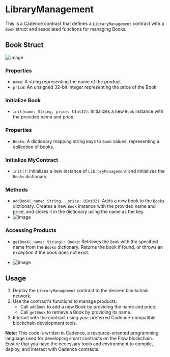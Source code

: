 # LibraryManagement

This is a Cadence contract that defines a `LibraryManagement` contract with a `Book` struct and associated functions for managing Books.

## Book Struct
![image](https://github.com/Rajuu268/Flow-project1/assets/130633777/ad0377a9-4798-4b8f-a47e-0aba2152512a)


### Properties
- `name`: A string representing the name of the product.
- `price`: An unsigned 32-bit integer representing the price of the Book.

### Initialize Book
- `init(name: String, price: UInt32)`: Initializes a new `Book` instance with the provided name and price.



### Properties
- `Books`: A dictionary mapping string keys to `Book` values, representing a collection of books.

### Initialize MyContract
- `init()`: Initializes a new instance of `LibraryManagement` and initializes the `Books` dictionary.

### Methods
- `addBook(_name: String, _price: UInt32)`: Adds a new book to the `Books` dictionary. Creates a new `Book` instance with the provided name and price, and stores it in the dictionary using the name as the key.
- ![image](https://github.com/Rajuu268/Flow-project1/assets/130633777/43301651-c112-4508-8553-cd7b65ff5283)


### Accessing Products
- `getBook(_name: String): Books`: Retrieves the `Book` with the specified name from the `Books` dictionary. Returns the book if found, or throws an exception if the book does not exist.

- ![image](https://github.com/Rajuu268/Flow-project1/assets/130633777/9ed95d4d-2444-4d35-a79f-de69ce86bcc7)


## Usage

1. Deploy the `LibraryManagement` contract to the desired blockchain network.
2. Use the contract's functions to manage products:
   - Call `addBook` to add a new Book by providing the name and price.
   - Call `getBook` to retrieve a Book by providing its name.
3. Interact with the contract using your preferred Cadence-compatible blockchain development tools.

**Note:** This code is written in Cadence, a resource-oriented programming language used for developing smart contracts on the Flow blockchain. Ensure that you have the necessary tools and environment to compile, deploy, and interact with Cadence contracts.



